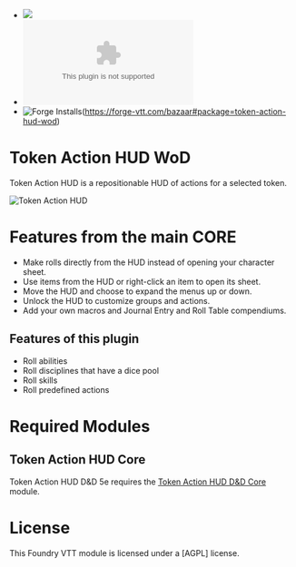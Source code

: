 - ![](https://img.shields.io/badge/Foundry-v12-informational)
- ![Downloads](https://img.shields.io/github/downloads/gioppoluca/fvtt-token-action-hud-wod/latest/module.zip?color=2b82fc&label=DOWNLOADS&style=for-the-badge) 
- ![Forge Installs](https://img.shields.io/badge/dynamic/json?label=Forge%20Installs&query=package.installs&suffix=%25&url=https%3A%2F%2Fforge-vtt.com%2Fapi%2Fbazaar%2Fpackage%2Ftoken-action-hud-wod&colorB=448d34&style=for-the-badge)(https://forge-vtt.com/bazaar#package=token-action-hud-wod)

# Token Action HUD WoD

Token Action HUD is a repositionable HUD of actions for a selected token.

![Token Action HUD](.github/readme/token-action-hud.gif)

# Features from the main CORE
- Make rolls directly from the HUD instead of opening your character sheet.
- Use items from the HUD or right-click an item to open its sheet.
- Move the HUD and choose to expand the menus up or down.
- Unlock the HUD to customize groups and actions.
- Add your own macros and Journal Entry and Roll Table compendiums.

## Features of this plugin
- Roll abilities
- Roll disciplines that have a dice pool
- Roll skills
- Roll predefined actions

# Required Modules

## Token Action HUD Core
Token Action HUD D&D 5e requires the [Token Action HUD D&D Core](https://foundryvtt.com/packages/token-action-hud-core) module.


# License

This Foundry VTT module is licensed under a [AGPL] license.

